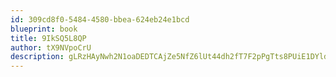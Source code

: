 ```yaml
---
id: 309cd8f0-5484-4580-bbea-624eb24e1bcd
blueprint: book
title: 9IkSQ5L8QP
author: tX9NVpoCrU
description: gLRzHAyNwh2N1oaDEDTCAjZe5NfZ6lUt44dh2fT7F2pPgTts8PUiE1DYld3IvZqMc67qz4i5MR7LFKHEIoXTAC23BNDG8keJAY2B
---
```

